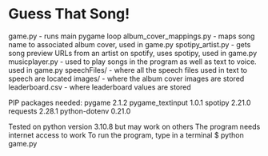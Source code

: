 # Guess That Song!
game.py - runs main pygame loop
album_cover_mappings.py - maps song name to associated album cover, used in game.py
spotipy_artist.py - gets song preview URLs from an artist on spotify, uses spotipy, used in game.py
musicplayer.py - used to play songs in the program as well as text to voice. used in game.py
speechFiles/ - where all the speech files used in text to speech are located
images/ - where the album cover images are stored
leaderboard.csv - where leaderboard values are stored

PIP packages needed:
pygame 2.1.2
pygame_textinput 1.0.1
spotipy 2.21.0
requests 2.28.1
python-dotenv 0.21.0

Tested on python version 3.10.8 but may work on others
The program needs internet access to work
To run the program, type in a terminal
$ python game.py
